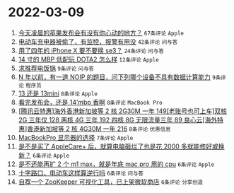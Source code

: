 # 2022-03-09

1. [今天凌晨的苹果发布会有没有你心动的地方？](https://www.v2ex.com/t/839002) `67条评论` `Apple`
1. [电动车充电器被偷了，有监控，报警有用没](https://www.v2ex.com/t/839012) `42条评论` `问与答`
1. [用了四年的 iPhone X 要不要换 se3？](https://www.v2ex.com/t/839004) `24条评论` `问与答`
1. [14 寸的 MBP 低配玩 DOTA2 怎么样](https://www.v2ex.com/t/839014) `12条评论` `Apple`
1. [求推荐电饭锅](https://www.v2ex.com/t/839023) `9条评论` `问与答`
1. [N 年以前，有一道 NOIP 的题目，问下列哪个设备不具有数据计算能力](https://www.v2ex.com/t/839003) `9条评论` `程序员`
1. [13 还是 13mini](https://www.v2ex.com/t/839026) `8条评论` `Apple`
1. [看完发布会，还是 14’mbp 香啊](https://www.v2ex.com/t/839017) `8条评论` `MacBook Pro`
1. [[腾讯云特惠]海外香港新加坡等 2 核 2G30M 一年 149[老账号也可上车]双核 2G 三年仅 128 两核 4G 三年 192 四核 8G 无限流量三年 89 良心云[海外特惠]香港新加坡等 2 核 4G30M 一年 216](https://www.v2ex.com/t/839011) `8条评论` `优惠信息`
1. [MacBookPro 显示器的选择](https://www.v2ex.com/t/839028) `7条评论` `Apple`
1. [是不是买了 AppleCare+ 后，就算电脑砸烂了也是花 2000 多就能修好或换新？](https://www.v2ex.com/t/839034) `6条评论` `Apple`
1. [是不还能再扩 2 个 m1 max，就是年底 mac pro 用的 cpu](https://www.v2ex.com/t/839024) `6条评论` `Apple`
1. [十字路口，电动车这样算逆行吗](https://www.v2ex.com/t/839021) `6条评论` `问与答`
1. [自荐一个 ZooKeeper 可视化工具，已上架微软商店](https://www.v2ex.com/t/839010) `6条评论` `分享创造`
